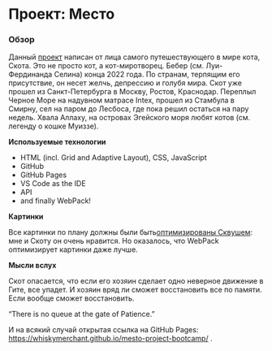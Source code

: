 # Проект: Место

### Обзор

Данный [проект](https://whiskymerchant.github.io/mesto-project-bootcamp/) написан от лица самого путешествующего в мире кота, Скота. Это не просто кот, а кот-миротворец. Бебер (см. Луи-Фердинанда Селина) конца 2022 года. 
По странам, терпящим его присутствие, он несет желчь, депрессию и голубя мира. Скот уже прошел из Санкт-Петербурга в Москву, Ростов, Краснодар. Переплыл 
Черное Море на надувном матрасе Intex, прошел из Стамбула в Смирну, сел на паром до Лесбоса, где пока решил остаться на пару недель. Хвала Аллаху, на островах
Эгейского моря любят котов (см. легенду о кошке Муиззе). 

**Используемые технологии**

* HTML (incl. Grid and Adaptive Layout), CSS, JavaScript
* GitHub
* GitHub Pages
* VS Code as the IDE
* API
* and finally WebPack!

**Картинки**

Все картинки по плану должны были быть[оптимизированы Сквушем](https://squoosh.app): мне и Скоту он очень нравится. Но оказалось, что
WebPack оптимизирует картинки даже лучше. 

**Мысли вслух**

Скот опасается, что если его хозяин сделает одно неверное движение в Гите, все упадет. И хозяин вряд ли сможет восстановить все
по памяти. Если вообще сможет восстановить. 

“There is no queue at the gate of Patience.”
 
И на всякий случай открытая ссылка на GitHub Pages: https://whiskymerchant.github.io/mesto-project-bootcamp/ .
